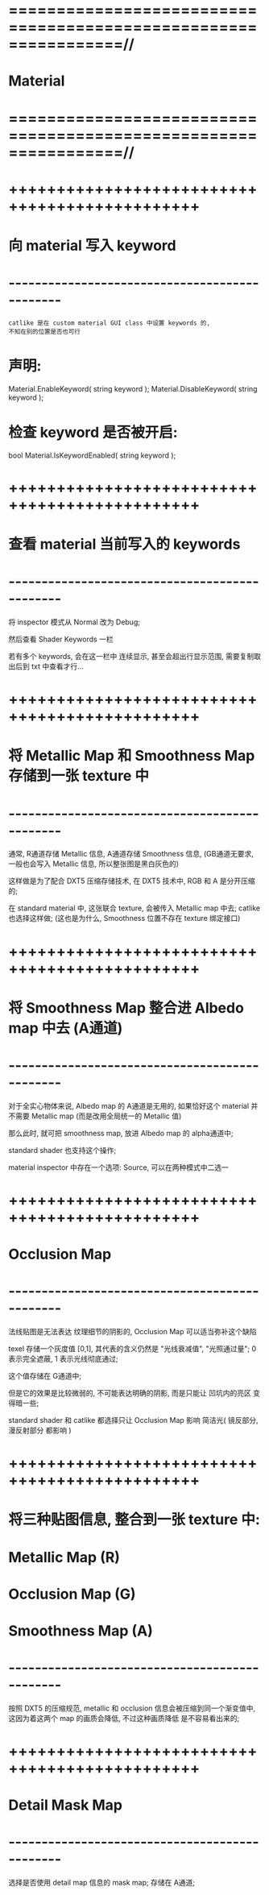 # ================================================================//
#                    Material
# ================================================================//



# ++++++++++++++++++++++++++++++++++++++++++++++ #
#      向 material 写入 keyword
# ---------------------------------------------- #

    catlike 是在 custom material GUI class 中设置 keywords 的,
    不知在别的位置是否也可行

# 声明:
Material.EnableKeyword( string keyword );
Material.DisableKeyword( string keyword );



# 检查 keyword 是否被开启:
bool Material.IsKeywordEnabled( string keyword );



# ++++++++++++++++++++++++++++++++++++++++++++++ #
#      查看 material 当前写入的 keywords
# ---------------------------------------------- #
将 inspector 模式从 Normal 改为 Debug;

然后查看 Shader Keywords 一栏

若有多个 keywords, 会在这一栏中 连续显示, 甚至会超出行显示范围,
需要复制取出后到 txt 中查看才行...




# ++++++++++++++++++++++++++++++++++++++++++++++ #
#    将 Metallic Map 和 Smoothness Map 存储到一张 texture 中
# ---------------------------------------------- #

通常, R通道存储 Metallic 信息,
    A通道存储 Smoothness 信息,
    (GB通道无要求, 一般也会写入 Metallic 信息, 所以整张图是黑白灰色的)

这样做是为了配合 DXT5 压缩存储技术, 在 DXT5 技术中, RGB 和 A 是分开压缩的;

在 standard material 中, 这张联合 texture, 会被传入  Metallic map 中去;
catlike 也选择这样做;
(这也是为什么, Smoothness 位置不存在 texture 绑定接口)




# ++++++++++++++++++++++++++++++++++++++++++++++ #
#    将 Smoothness Map 整合进 Albedo map 中去 (A通道)
# ---------------------------------------------- #

对于全实心物体来说,  Albedo map 的 A通道是无用的,
如果恰好这个 material 并不需要 Metallic map (而是改用全局统一的 Metallic 值)

那么此时, 就可把 smoothness map, 放进 Albedo map 的 alpha通道中;

standard shader 也支持这个操作;

material inspector 中存在一个选项: Source, 可以在两种模式中二选一



# ++++++++++++++++++++++++++++++++++++++++++++++ #
#           Occlusion Map
# ---------------------------------------------- #

法线贴图是无法表达 纹理细节的阴影的, Occlusion Map 可以适当弥补这个缺陷

texel 存储一个灰度值 [0,1], 其代表的含义仍然是 "光线衰减值", "光照通过量";
0 表示完全遮蔽, 1 表示光线彻底通过;

这个值存储在 G通道中;

但是它的效果是比较微弱的, 不可能表达明确的阴影, 而是只能让 凹坑内的亮区 变得暗一些;

standard shader 和 catlike 都选择只让 Occlusion Map 影响 简洁光( 镜反部分,漫反射部分 都影响 )



# ++++++++++++++++++++++++++++++++++++++++++++++ #
#  将三种贴图信息, 整合到一张 texture 中:
#       Metallic Map   (R)  
#       Occlusion Map  (G)
#       Smoothness Map (A)
# ---------------------------------------------- #

按照 DXT5 的压缩规范, metallic 和 occlusion 信息会被压缩到同一个渐变值中,
这因为着这两个 map 的画质会降低, 不过这种画质降低 是不容易看出来的;



# ++++++++++++++++++++++++++++++++++++++++++++++ #
#        Detail Mask Map
# ---------------------------------------------- #

选择是否使用 detail map 信息的 mask map;
存储在 A通道;



